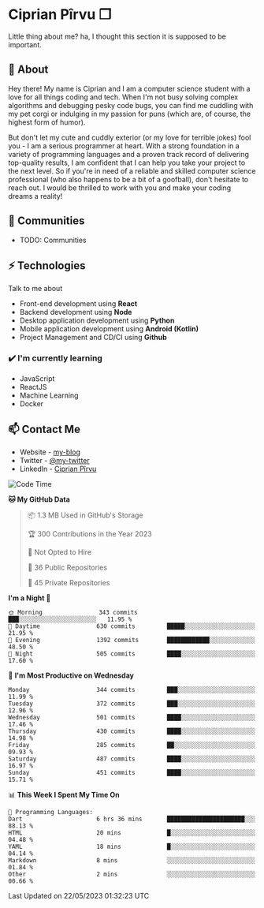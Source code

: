 # Ciprian Pîrvu ❐

Little thing about me? ha, I thought this section it is supposed to be important.

## 🧐 About

Hey there! My name is Ciprian and I am a computer science student with a love for all things coding and tech. When I'm not busy solving complex algorithms and debugging pesky code bugs, you can find me cuddling with my pet corgi or indulging in my passion for puns (which are, of course, the highest form of humor).

But don't let my cute and cuddly exterior (or my love for terrible jokes) fool you - I am a serious programmer at heart. With a strong foundation in a variety of programming languages and a proven track record of delivering top-quality results, I am confident that I can help you take your project to the next level. So if you're in need of a reliable and skilled computer science professional (who also happens to be a bit of a goofball), don't hesitate to reach out. I would be thrilled to work with you and make your coding dreams a reality!

## 👯 Communities

-   TODO: Communities

## ⚡ Technologies

Talk to me about

-   Front-end development using **React**
-   Backend development using **Node**
-   Desktop application development using **Python**
-   Mobile application development using **Android (Kotlin)**
-   Project Management and CD/CI using **Github**

### ✔️ I'm currently learning

-   JavaScript
-   ReactJS
-   Machine Learning
-   Docker

## 📫 Contact Me

-   Website - [my-blog]()
-   Twitter - [@my-twitter]()
-   LinkedIn - [Ciprian Pîrvu](https://www.linkedin.com/in/p%C3%AErvu-ciprian-cristian-4415991b1/)

<!--START_SECTION:waka-->
![Code Time](http://img.shields.io/badge/Code%20Time-1%2C758%20hrs%2051%20mins-blue)

**🐱 My GitHub Data** 

> 📦 1.3 MB Used in GitHub's Storage 
 > 
> 🏆 300 Contributions in the Year 2023
 > 
> 🚫 Not Opted to Hire
 > 
> 📜 36 Public Repositories 
 > 
> 🔑 45 Private Repositories 
 > 
**I'm a Night 🦉** 

```text
🌞 Morning                343 commits         ███░░░░░░░░░░░░░░░░░░░░░░   11.95 % 
🌆 Daytime                630 commits         █████░░░░░░░░░░░░░░░░░░░░   21.95 % 
🌃 Evening                1392 commits        ████████████░░░░░░░░░░░░░   48.50 % 
🌙 Night                  505 commits         ████░░░░░░░░░░░░░░░░░░░░░   17.60 % 
```
📅 **I'm Most Productive on Wednesday** 

```text
Monday                   344 commits         ███░░░░░░░░░░░░░░░░░░░░░░   11.99 % 
Tuesday                  372 commits         ███░░░░░░░░░░░░░░░░░░░░░░   12.96 % 
Wednesday                501 commits         ████░░░░░░░░░░░░░░░░░░░░░   17.46 % 
Thursday                 430 commits         ████░░░░░░░░░░░░░░░░░░░░░   14.98 % 
Friday                   285 commits         ██░░░░░░░░░░░░░░░░░░░░░░░   09.93 % 
Saturday                 487 commits         ████░░░░░░░░░░░░░░░░░░░░░   16.97 % 
Sunday                   451 commits         ████░░░░░░░░░░░░░░░░░░░░░   15.71 % 
```


📊 **This Week I Spent My Time On** 

```text
💬 Programming Languages: 
Dart                     6 hrs 36 mins       ██████████████████████░░░   88.13 % 
HTML                     20 mins             █░░░░░░░░░░░░░░░░░░░░░░░░   04.48 % 
YAML                     18 mins             █░░░░░░░░░░░░░░░░░░░░░░░░   04.14 % 
Markdown                 8 mins              ░░░░░░░░░░░░░░░░░░░░░░░░░   01.84 % 
Other                    2 mins              ░░░░░░░░░░░░░░░░░░░░░░░░░   00.66 % 
```


 Last Updated on 22/05/2023 01:32:23 UTC
<!--END_SECTION:waka-->
